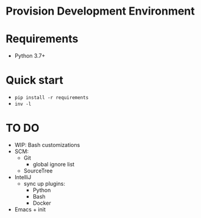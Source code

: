 # Provision Development Environment

# Requirements

- Python 3.7+

# Quick start

- `pip install -r requirements`
- `inv -l`

# TO DO

- WIP: Bash customizations
- SCM:
    - Git
        - global ignore list
    - SourceTree
- IntelliJ 
    - sync up plugins:
        - Python
        - Bash
        - Docker
- Emacs + init